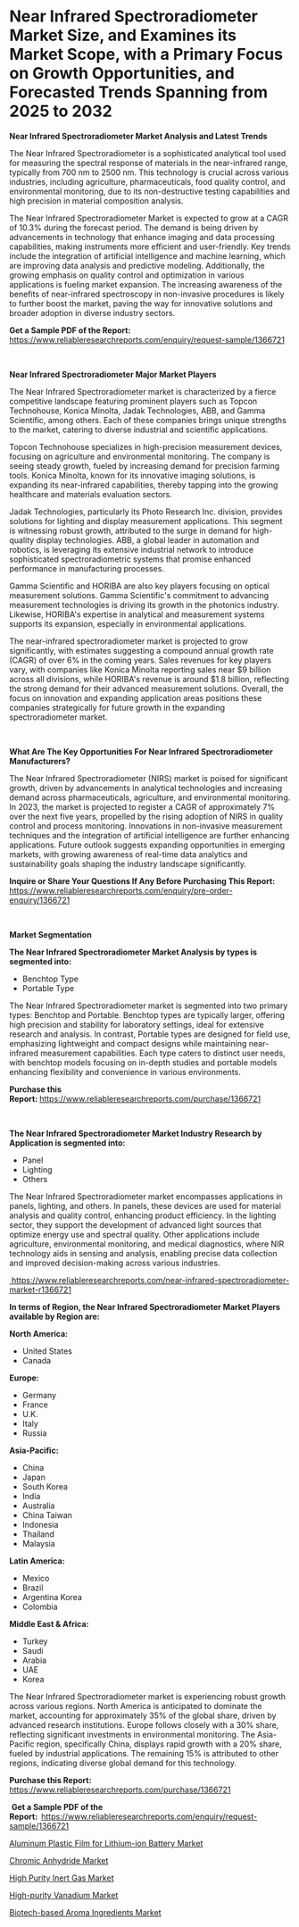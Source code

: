 <p><h1>Near Infrared Spectroradiometer Market Size, and Examines its Market Scope, with a Primary Focus on Growth Opportunities, and Forecasted Trends Spanning from 2025 to 2032</h1></p><p><strong>Near Infrared Spectroradiometer Market Analysis and Latest Trends</strong></p>
<p><p>The Near Infrared Spectroradiometer is a sophisticated analytical tool used for measuring the spectral response of materials in the near-infrared range, typically from 700 nm to 2500 nm. This technology is crucial across various industries, including agriculture, pharmaceuticals, food quality control, and environmental monitoring, due to its non-destructive testing capabilities and high precision in material composition analysis.</p><p>The Near Infrared Spectroradiometer Market is expected to grow at a CAGR of 10.3% during the forecast period. The demand is being driven by advancements in technology that enhance imaging and data processing capabilities, making instruments more efficient and user-friendly. Key trends include the integration of artificial intelligence and machine learning, which are improving data analysis and predictive modeling. Additionally, the growing emphasis on quality control and optimization in various applications is fueling market expansion. The increasing awareness of the benefits of near-infrared spectroscopy in non-invasive procedures is likely to further boost the market, paving the way for innovative solutions and broader adoption in diverse industry sectors.</p></p>
<p><strong>Get a Sample PDF of the Report:&nbsp;</strong> <a href="https://www.reliableresearchreports.com/enquiry/request-sample/1366721?utm_campaign=9&utm_medium=2&utm_source=Github&utm_content=ia&utm_term=22032025&utm_id=near-infrared-spectroradiometer">https://www.reliableresearchreports.com/enquiry/request-sample/1366721</a></p>
<p>&nbsp;</p>
<p><strong>Near Infrared Spectroradiometer Major Market Players</strong></p>
<p><p>The Near Infrared Spectroradiometer market is characterized by a fierce competitive landscape featuring prominent players such as Topcon Technohouse, Konica Minolta, Jadak Technologies, ABB, and Gamma Scientific, among others. Each of these companies brings unique strengths to the market, catering to diverse industrial and scientific applications.</p><p>Topcon Technohouse specializes in high-precision measurement devices, focusing on agriculture and environmental monitoring. The company is seeing steady growth, fueled by increasing demand for precision farming tools. Konica Minolta, known for its innovative imaging solutions, is expanding its near-infrared capabilities, thereby tapping into the growing healthcare and materials evaluation sectors.</p><p>Jadak Technologies, particularly its Photo Research Inc. division, provides solutions for lighting and display measurement applications. This segment is witnessing robust growth, attributed to the surge in demand for high-quality display technologies. ABB, a global leader in automation and robotics, is leveraging its extensive industrial network to introduce sophisticated spectroradiometric systems that promise enhanced performance in manufacturing processes.</p><p>Gamma Scientific and HORIBA are also key players focusing on optical measurement solutions. Gamma Scientific's commitment to advancing measurement technologies is driving its growth in the photonics industry. Likewise, HORIBA's expertise in analytical and measurement systems supports its expansion, especially in environmental applications.</p><p>The near-infrared spectroradiometer market is projected to grow significantly, with estimates suggesting a compound annual growth rate (CAGR) of over 6% in the coming years. Sales revenues for key players vary, with companies like Konica Minolta reporting sales near $9 billion across all divisions, while HORIBA's revenue is around $1.8 billion, reflecting the strong demand for their advanced measurement solutions. Overall, the focus on innovation and expanding application areas positions these companies strategically for future growth in the expanding spectroradiometer market.</p></p>
<p>&nbsp;</p>
<p><strong>What Are The Key Opportunities For Near Infrared Spectroradiometer Manufacturers?</strong></p>
<p><p>The Near Infrared Spectroradiometer (NIRS) market is poised for significant growth, driven by advancements in analytical technologies and increasing demand across pharmaceuticals, agriculture, and environmental monitoring. In 2023, the market is projected to register a CAGR of approximately 7% over the next five years, propelled by the rising adoption of NIRS in quality control and process monitoring. Innovations in non-invasive measurement techniques and the integration of artificial intelligence are further enhancing applications. Future outlook suggests expanding opportunities in emerging markets, with growing awareness of real-time data analytics and sustainability goals shaping the industry landscape significantly.</p></p>
<p><strong>Inquire or Share Your Questions If Any Before Purchasing This Report:</strong> <a href="https://www.reliableresearchreports.com/enquiry/pre-order-enquiry/1366721?utm_campaign=9&utm_medium=2&utm_source=Github&utm_content=ia&utm_term=22032025&utm_id=near-infrared-spectroradiometer">https://www.reliableresearchreports.com/enquiry/pre-order-enquiry/1366721</a></p>
<p>&nbsp;</p>
<p><strong>Market Segmentation</strong></p>
<p><strong>The Near Infrared Spectroradiometer Market Analysis by types is segmented into:</strong></p>
<p><ul><li>Benchtop Type</li><li>Portable Type</li></ul></p>
<p><p>The Near Infrared Spectroradiometer market is segmented into two primary types: Benchtop and Portable. Benchtop types are typically larger, offering high precision and stability for laboratory settings, ideal for extensive research and analysis. In contrast, Portable types are designed for field use, emphasizing lightweight and compact designs while maintaining near-infrared measurement capabilities. Each type caters to distinct user needs, with benchtop models focusing on in-depth studies and portable models enhancing flexibility and convenience in various environments.</p></p>
<p><strong>Purchase this Report:&nbsp;</strong><a href="https://www.reliableresearchreports.com/purchase/1366721?utm_campaign=9&utm_medium=2&utm_source=Github&utm_content=ia&utm_term=22032025&utm_id=near-infrared-spectroradiometer">https://www.reliableresearchreports.com/purchase/1366721</a></p>
<p>&nbsp;</p>
<p><strong>The Near Infrared Spectroradiometer Market Industry Research by Application is segmented into:</strong></p>
<p><ul><li>Panel</li><li>Lighting</li><li>Others</li></ul></p>
<p><p>The Near Infrared Spectroradiometer market encompasses applications in panels, lighting, and others. In panels, these devices are used for material analysis and quality control, enhancing product efficiency. In the lighting sector, they support the development of advanced light sources that optimize energy use and spectral quality. Other applications include agriculture, environmental monitoring, and medical diagnostics, where NIR technology aids in sensing and analysis, enabling precise data collection and improved decision-making across various industries.</p></p>
<p><a href="https://www.reliableresearchreports.com/near-infrared-spectroradiometer-market-r1366721?utm_campaign=9&utm_medium=2&utm_source=Github&utm_content=ia&utm_term=22032025&utm_id=near-infrared-spectroradiometer">&nbsp;https://www.reliableresearchreports.com/near-infrared-spectroradiometer-market-r1366721</a></p>
<p><strong>In terms of Region, the Near Infrared Spectroradiometer Market Players available by Region are:</strong></p>
<p>
    <p> <strong> North America: </strong>
        <ul>
            <li>United States</li>
            <li>Canada</li>
        </ul>
        </p> 
    <p> <strong> Europe: </strong>
        <ul>
            <li>Germany</li>
            <li>France</li>
            <li>U.K.</li>
            <li>Italy</li>
            <li>Russia</li>
        </ul>
        </p> 
    <p> <strong> Asia-Pacific: </strong>
        <ul>
            <li>China</li>
            <li>Japan</li>
            <li>South Korea</li>
            <li>India</li>
            <li>Australia</li>
            <li>China Taiwan</li>
            <li>Indonesia</li>
            <li>Thailand</li>
            <li>Malaysia</li>
        </ul>
        </p> 
    <p> <strong> Latin America: </strong>
        <ul>
            <li>Mexico</li>
            <li>Brazil</li>
            <li>Argentina Korea</li>
            <li>Colombia</li>
        </ul>
        </p> 
    <p> <strong> Middle East & Africa: </strong>
        <ul>
            <li>Turkey</li>
            <li>Saudi</li>
            <li>Arabia</li>
            <li>UAE</li>
            <li>Korea</li>
        </ul>
    </p>
    </p>
<p><p>The Near Infrared Spectroradiometer market is experiencing robust growth across various regions. North America is anticipated to dominate the market, accounting for approximately 35% of the global share, driven by advanced research institutions. Europe follows closely with a 30% share, reflecting significant investments in environmental monitoring. The Asia-Pacific region, specifically China, displays rapid growth with a 20% share, fueled by industrial applications. The remaining 15% is attributed to other regions, indicating diverse global demand for this technology.</p></p>
<p><strong>Purchase this Report: </strong><a href="https://www.reliableresearchreports.com/purchase/1366721?utm_campaign=9&utm_medium=2&utm_source=Github&utm_content=ia&utm_term=22032025&utm_id=near-infrared-spectroradiometer">https://www.reliableresearchreports.com/purchase/1366721</a></p>
<p>&nbsp;<strong>Get a Sample PDF of the Report:&nbsp;&nbsp;</strong><a href="https://www.reliableresearchreports.com/enquiry/request-sample/1366721?utm_campaign=9&utm_medium=2&utm_source=Github&utm_content=ia&utm_term=22032025&utm_id=near-infrared-spectroradiometer">https://www.reliableresearchreports.com/enquiry/request-sample/1366721</a></p>
<p><strong></strong></p>
<p><p><a href="https://github.com/knipsfilip8f/Market-Research-Report-List-1/blob/main/aluminum-plastic-film-for-lithium-ion-battery-market.md?utm_campaign=9&utm_medium=2&utm_source=Github&utm_content=ia&utm_term=22032025&utm_id=near-infrared-spectroradiometer">Aluminum Plastic Film for Lithium-ion Battery Market</a></p><p><a href="https://github.com/ghimergela93/Market-Research-Report-List-1/blob/main/chromic-anhydride-market.md?utm_campaign=9&utm_medium=2&utm_source=Github&utm_content=ia&utm_term=22032025&utm_id=near-infrared-spectroradiometer">Chromic Anhydride Market</a></p><p><a href="https://github.com/ogbadujonito22/Market-Research-Report-List-1/blob/main/high-purity-inert-gas-market.md?utm_campaign=9&utm_medium=2&utm_source=Github&utm_content=ia&utm_term=22032025&utm_id=near-infrared-spectroradiometer">High Purity Inert Gas Market</a></p><p><a href="https://github.com/dovbusmrking/Market-Research-Report-List-1/blob/main/high-purity-vanadium-market.md?utm_campaign=9&utm_medium=2&utm_source=Github&utm_content=ia&utm_term=22032025&utm_id=near-infrared-spectroradiometer">High-purity Vanadium Market</a></p><p><a href="https://github.com/azetehhasle/Market-Research-Report-List-1/blob/main/biotech-based-aroma-ingredients-market.md?utm_campaign=9&utm_medium=2&utm_source=Github&utm_content=ia&utm_term=22032025&utm_id=near-infrared-spectroradiometer">Biotech-based Aroma Ingredients Market</a></p></p>